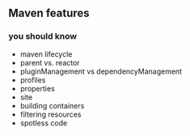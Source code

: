 ## Maven features

### you should know

- maven lifecycle
- parent vs. reactor
- pluginManagement vs dependencyManagement
- profiles
- properties
- site
- building containers
- filtering resources
- spotless code
